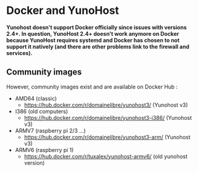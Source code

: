 # Docker and YunoHost

<div class="alert alert-danger">
<b>
Yunohost doesn't support Docker officially since issues with versions 2.4+.
In question, YunoHost 2.4+ doesn't work anymore on Docker
because YunoHost requires systemd and Docker has chosen to not support it natively (and
there are other problems link to the firewall and services).
</b>
</div>

## Community images

However, community images exist and are available on Docker Hub :

  * AMD64 (classic)
    * https://hub.docker.com/r/domainelibre/yunohost3/ (Yunohost v3)
  * I386 (old computers)
    * https://hub.docker.com/r/domainelibre/yunohost3-i386/ (Yunohost v3)
  * ARMV7 (raspberry pi 2/3 ...)
    * https://hub.docker.com/r/domainelibre/yunohost3-arm/ (Yunohost v3)
  * ARMV6 (raspberry pi 1)
    * https://hub.docker.com/r/tuxalex/yunohost-armv6/ (old yunohost version)
